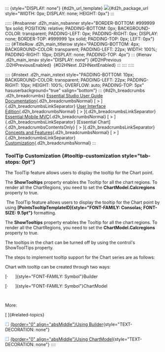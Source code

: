 ::: {style="DISPLAY: none"}
[](ms-xhelp:///?Id=d2h_url_template){#d2h_url_template} ![](!package_url!){#d2h_package_url style="WIDTH: 0px; DISPLAY: none; HEIGHT: 0px"}
:::

::::: {#nsbanner .d2h_main_nsbanner style="BORDER-BOTTOM: #999999 1px solid; POSITION: relative; PADDING-BOTTOM: 0px; BACKGROUND-COLOR: transparent; PADDING-LEFT: 0px; PADDING-RIGHT: 0px; DISPLAY: none; BORDER-TOP: #999999 1px solid; PADDING-TOP: 0px; LEFT: 0px"}
:::: {#TitleRow .d2h_main_titlerow style="PADDING-BOTTOM: 4px; BACKGROUND-COLOR: transparent; PADDING-LEFT: 22px; WIDTH: 100%; PADDING-RIGHT: 10px; DISPLAY: none; PADDING-TOP: 4px"}
::: {#ienav .d2h_main_ienav style="DISPLAY: none"}
[](ms-xhelp:///?Id=9341af2a-0ba7-409b-b85f-45f7f70131d8){#D2HPrevious .D2HPreviousEnabled}  [](ms-xhelp:///?Id=92d3e3bf-03ea-418a-9079-6bdff2856ef1){#D2HNext .D2HNextEnabled}
:::
::::
:::::

:::: {#nstext .d2h_main_nstext style="PADDING-BOTTOM: 10px; BACKGROUND-COLOR: transparent; PADDING-LEFT: 22px; PADDING-RIGHT: 10px; HEIGHT: 100%; OVERFLOW: auto; PADDING-TOP: 5px" hasuserbackground="true" valign="bottom"}
::: {#d2h_breadcrumbs .d2h_breadcrumbs}
[Essential Studio User Guide Documentation](ms-xhelp:///?Id=12457748-09e3-4d74-a240-8e049cedf030){.d2h_breadcrumbsNormal} [ \> ]{.d2h_breadcrumbsLinkSeparator} [User Interface Edition](ms-xhelp:///?Id=c29296b7-531c-413b-a0ec-488ca1f7f669){.d2h_breadcrumbsNormal} [ \> ]{.d2h_breadcrumbsLinkSeparator} [Essential Mobile MVC](ms-xhelp:///?Id=74df42e3-5434-4590-9be6-3ae2f911cbbc){.d2h_breadcrumbsNormal} [ \> ]{.d2h_breadcrumbsLinkSeparator} [Essential Chart]{.d2h_breadcrumbsContentsOnly} [ \> ]{.d2h_breadcrumbsLinkSeparator} [Concepts and Features](ms-xhelp:///?Id=3ad70cf2-cd29-4b18-a1b2-a2e64b23e565){.d2h_breadcrumbsNormal} [ \> ]{.d2h_breadcrumbsLinkSeparator} [Customization](ms-xhelp:///?Id=72dea207-ef3c-4cea-a08f-ec523f8743d7){.d2h_breadcrumbsNormal}
:::

### ToolTip Customization {#tooltip-customization style="tab-stops: 0pt"}

The ToolTip feature allows users to display the tooltip for the Chart point.

The **ShowTooltips** property enables the Tooltip for all the chart regions. To render all the ChartRegions, you need to set the **ChartModel.Calcregions** property to true.

 The ToolTip feature allows users to display the tooltip for the Chart point by using **[PointsTooltipTemplateID]{style="FONT-FAMILY: Consolas; FONT-SIZE: 9.5pt"}** formatting.

The **ShowTooltips** property enables the Tooltip for all the chart regions. To render all the ChartRegions, you need to set the **ChartModel.Calcregions** property to true.

The tooltips in the chart can be turned off by using the control\'s ShowToolTips property.

The steps to implement tooltip support for the Chart series are as follows:

Chart with tooltip can be created through two ways:

[·      ]{style="FONT-FAMILY: Symbol"}Builder

[·      ]{style="FONT-FAMILY: Symbol"}ChartModel

 

More:

[ ]{#related-topics}

[![](button.gif){border="0" align="absMiddle"}Using Builder](ms-xhelp:///?Id=32452c26-d5ff-4b52-aa00-16a04981e0c8){style="TEXT-DECORATION: none"}

[![](button.gif){border="0" align="absMiddle"}Using ChartModel](ms-xhelp:///?Id=d5192547-d55d-4728-93de-89f26c9d2fc3){style="TEXT-DECORATION: none"}
::::

